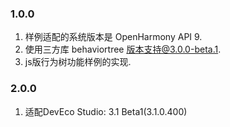 ### 1.0.0

1. 样例适配的系统版本是 OpenHarmony API 9.
2. 使用三方库 behaviortree 版本支持@3.0.0-beta.1.
3. js版行为树功能样例的实现.

### 2.0.0

1. 适配DevEco Studio: 3.1 Beta1(3.1.0.400)
